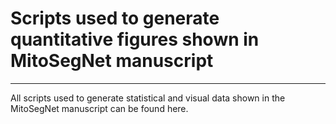 # Scripts used to generate quantitative figures shown in MitoSegNet manuscript

---

All scripts used to generate statistical and visual data shown in the MitoSegNet manuscript can be found here.
